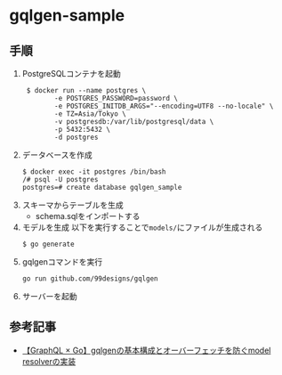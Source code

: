 # gqlgen-sample

## 手順

1. PostgreSQLコンテナを起動
    ```shell
     $ docker run --name postgres \
            -e POSTGRES_PASSWORD=password \
            -e POSTGRES_INITDB_ARGS="--encoding=UTF8 --no-locale" \
            -e TZ=Asia/Tokyo \
            -v postgresdb:/var/lib/postgresql/data \
            -p 5432:5432 \
            -d postgres
     ```
2. データベースを作成
    ```shell
    $ docker exec -it postgres /bin/bash
    /# psql -U postgres
    postgres=# create database gqlgen_sample
    ```
3. スキーマからテーブルを生成
    - schema.sqlをインポートする
4. モデルを生成
   以下を実行することで`models/`にファイルが生成される
   ```shell
   $ go generate
   ```
5. gqlgenコマンドを実行
    ```shell
    go run github.com/99designs/gqlgen
    ```
6. サーバーを起動

## 参考記事

- [【GraphQL × Go】gqlgenの基本構成とオーバーフェッチを防ぐmodel resolverの実装](https://tech.layerx.co.jp/entry/2021/10/22/171242)
